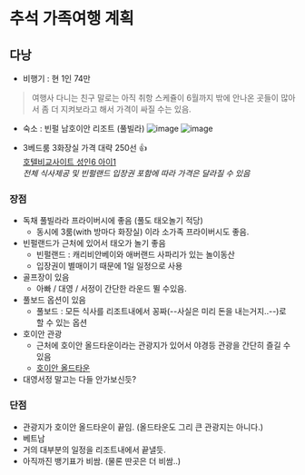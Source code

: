 # 추석 가족여행 계획

## 다낭

* 비행기 : 현 1인 74만

> 여행사 다니는 친구 말로는 아직 취항 스케쥴이 6월까지 밖에  안나온 곳들이 많아서 좀 더 지켜보라고 해서 가격이 싸질 수는 있음.

* 숙소 : 빈펄 남호이안 리조트 (풀빌라)
![image](https://user-images.githubusercontent.com/76562946/166088917-ab2d8f59-3426-4c64-9516-83fdaff7ef5b.png)
![image](https://user-images.githubusercontent.com/76562946/166089351-830ef389-da41-40b7-9aed-68a4abc57147.png)

 
* 3베드룸 3화장실 가격 대략 250선 👍   
[호텔비교사이트 성인6 아이1](https://hotels.naver.com/item/rates?hotelFileName=hotel%3AVinpearl_Resort_Golf_Nam_Hoi_An&adultCnt=6&childAges=3&checkIn=2022-09-09&checkOut=2022-09-12)  
*전체 식사제공 및 빈펄랜드 입장권 포함에 따라 가격은 달라질 수 있음*

### 장점
* 독채 풀빌라라 프라이버시에 좋음 (풀도 태오놀기 적당)
  * 동시에 3룸(with 방마다 화장실) 이라 소가족 프라이버시도 좋음.   
* 빈펄랜드가 근처에 있어서 태오가 놀기 좋음
  * 빈펄랜드 : 캐리비안베이와 애버랜드 사파리가 있는 놀이동산
  * 입장권이 별매이기 때문에 1일 일정으로 사용   
* 골프장이 있음
  * 아빠 / 대영 / 서정이 간단한 라운드 뛸 수있음.   
* 풀보드 옵션이 있음
  * 풀보드 : 모든 식사를 리조트내에서 꽁짜(--사실은 미리 돈을 내는거지..--)로 할 수 있는 옵션   
* 호이안 관광
  * 근처에 호이안 올드타운이라는 관광지가 있어서 야경등 관광을 간단히 즐길 수 있음
  * [호이안 올드타운](https://blog.naver.com/heart-en/222695403720)   
* 대영서정 말고는 다들 안가보신듯?

### 단점
 * 관광지가 호이안 올드타운이 끝임. (올드타운도 그리 큰 관광지는 아니다.)    
 * 베트남   
 * 거의 대부분의 일정을 리조트내에서 끝낼듯.   
 * 아직까진 뱅기표가 비쌈. (물론 딴곳은 더 비쌈..)   
